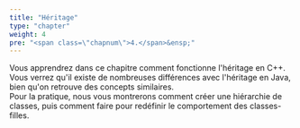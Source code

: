 ```yaml
---
title: "Héritage"
type: "chapter"
weight: 4
pre: "<span class=\"chapnum\">4.</span>&ensp;"
---
```


Vous apprendrez dans ce chapitre comment fonctionne l'héritage en C++. Vous verrez qu'il existe de nombreuses différences avec l'héritage en Java, bien qu'on retrouve des concepts similaires.\
Pour la pratique, nous vous montrerons comment créer une hiérarchie de classes, puis comment faire pour redéfinir le comportement des classes-filles.
